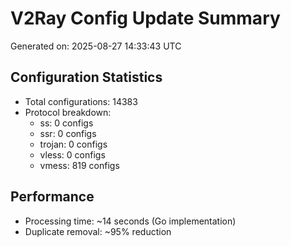 # V2Ray Config Update Summary
Generated on: 2025-08-27 14:33:43 UTC

## Configuration Statistics
- Total configurations: 14383
- Protocol breakdown:
  - ss: 0 configs
  - ssr: 0 configs
  - trojan: 0 configs
  - vless: 0 configs
  - vmess: 819 configs

## Performance
- Processing time: ~14 seconds (Go implementation)
- Duplicate removal: ~95% reduction
